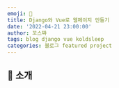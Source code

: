 ```yaml
---
emoji: 🧢
title: Django와 Vue로 웹페이지 만들기
date: '2022-04-21 23:00:00'
author: 꼬스쨔
tags: blog django vue koldsleep
categories: 블로그 featured project
---
```


## 👋 소개
